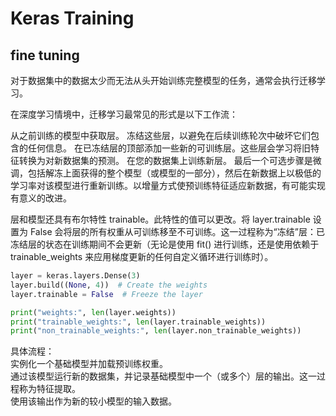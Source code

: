 # Keras Training

## fine tuning
对于数据集中的数据太少而无法从头开始训练完整模型的任务，通常会执行迁移学习。

在深度学习情境中，迁移学习最常见的形式是以下工作流：

从之前训练的模型中获取层。
冻结这些层，以避免在后续训练轮次中破坏它们包含的任何信息。
在已冻结层的顶部添加一些新的可训练层。这些层会学习将旧特征转换为对新数据集的预测。
在您的数据集上训练新层。
最后一个可选步骤是微调，包括解冻上面获得的整个模型（或模型的一部分），然后在新数据上以极低的学习率对该模型进行重新训练。以增量方式使预训练特征适应新数据，有可能实现有意义的改进。  


层和模型还具有布尔特性 trainable。此特性的值可以更改。将 layer.trainable 设置为 False 会将层的所有权重从可训练移至不可训练。这一过程称为“冻结”层：已冻结层的状态在训练期间不会更新（无论是使用 fit() 进行训练，还是使用依赖于 trainable_weights 来应用梯度更新的任何自定义循环进行训练时）。

```python
layer = keras.layers.Dense(3)
layer.build((None, 4))  # Create the weights
layer.trainable = False  # Freeze the layer

print("weights:", len(layer.weights))
print("trainable_weights:", len(layer.trainable_weights))
print("non_trainable_weights:", len(layer.non_trainable_weights))
```

具体流程：  
实例化一个基础模型并加载预训练权重。   
通过该模型运行新的数据集，并记录基础模型中一个（或多个）层的输出。这一过程称为特征提取。  
使用该输出作为新的较小模型的输入数据。  